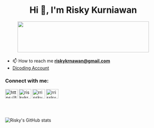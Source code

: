 <h1 align="center">Hi 👋, I'm Risky Kurniawan</h1>

<h4 align="center"><figure><img src="https://qph.fs.quoracdn.net/main-qimg-c3128567bf340f0f6d82a44bf9806bed" width="100%" height="100px"></img></figure></h4>


- 📫 How to reach me **riskykrnawan@gmail.com**
- <a href="https://www.dicoding.com/users/riskykrnawan" target="blank">Dicoding Account</a>

<h3 align="left">Connect with me:</h3>
<p align="left">

<a href="https://twitter.com/riskykrnawan" target="blank"><img align="center" src="https://raw.githubusercontent.com/rahuldkjain/github-profile-readme-generator/master/src/images/icons/Social/twitter.svg" alt="https://twitter.com/riskykrnawan" height="30" width="40" /></a>
<a href="https://linkedin.com/in/riskykrnawan" target="blank"><img align="center" src="https://raw.githubusercontent.com/rahuldkjain/github-profile-readme-generator/master/src/images/icons/Social/linked-in-alt.svg" alt="riskykrnawan" height="30" width="40" /></a>
<a href="https://fb.com/rrisskyy" target="blank"><img align="center" src="https://raw.githubusercontent.com/rahuldkjain/github-profile-readme-generator/master/src/images/icons/Social/facebook.svg" alt="rrisskyy" height="30" width="40" /></a>
<a href="https://instagram.com/_riskykrnawan" target="blank"><img align="center" src="https://raw.githubusercontent.com/rahuldkjain/github-profile-readme-generator/master/src/images/icons/Social/instagram.svg" alt="rrisskyy" height="30" width="40" /></a>




<!-- <p><img align="center" src="https://github-readme-stats.vercel.app/api/top-langs?username=riskykrnawan&show_icons=true&locale=en&layout=compact" alt="riskykrnawan" /></p> -->

<!-- <p><img align="center" src="https://github-readme-streak-stats.herokuapp.com/?user=riskykrnawan&" alt="riskykrnawan" /></p> -->
<br>
<br>
 
![Risky's GitHub stats](https://github-readme-stats.vercel.app/api?username=riskykrnawan&theme=calm&show_icons=true)

<!-- <figure><img src="https://wakatime.com/share/@d099b31b-58d1-4bb6-a695-aca6c490e4a2/c698f705-5cba-40b1-bbdb-d4616ee49129.svg" width="600" height="600"></img></figure> -->


<!-- <h3 align="center">A passionate frontend developer from India</h3>

<p align="left"> <img src="https://komarev.com/ghpvc/?username=riskykrnawan&label=Profile%20views&color=0e75b6&style=flat" alt="riskykrnawan" /> </p>

<p align="left"> <a href="https://github.com/ryo-ma/github-profile-trophy"><img src="https://github-profile-trophy.vercel.app/?username=riskykrnawan" alt="riskykrnawan" /></a> </p>

<p align="left"> <a href="https://twitter.com/" target="blank"><img src="https://img.shields.io/twitter/follow/?logo=twitter&style=for-the-badge" alt="" /></a> </p>

<h3 align="left">Connect with me:</h3>
<p align="left">
</p>

<p><img align="left" src="https://github-readme-stats.vercel.app/api/top-langs?username=riskykrnawan&show_icons=true&locale=en&layout=compact" alt="riskykrnawan" /></p>

<p>&nbsp;<img align="center" src="https://github-readme-stats.vercel.app/api?username=riskykrnawan&show_icons=true&locale=en" alt="riskykrnawan" /></p>

<p><img align="center" src="https://github-readme-streak-stats.herokuapp.com/?user=riskykrnawan&" alt="riskykrnawan" /></p> -->
